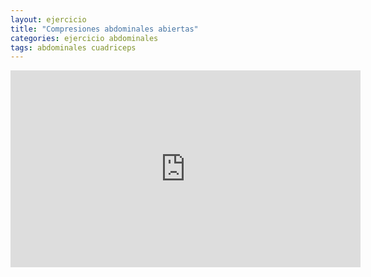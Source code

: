 ```yaml
---
layout: ejercicio
title: "Compresiones abdominales abiertas"
categories: ejercicio abdominales
tags: abdominales cuadriceps
---
```


<div class="video-responsive">
<iframe width="560" height="315" src="https://www.youtube.com/embed/74jo9iWbvG4" title="YouTube video player" frameborder="0" allow="accelerometer; autoplay; clipboard-write; encrypted-media; gyroscope; picture-in-picture" allowfullscreen></iframe></div>
